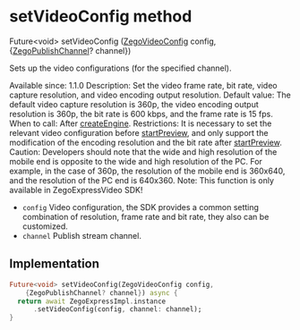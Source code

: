 


# setVideoConfig method








Future&lt;void> setVideoConfig
([ZegoVideoConfig](../../zego_uikit_prebuilt_live_audio_room/ZegoVideoConfig-class.md) config, {[ZegoPublishChannel](../../zego_uikit_prebuilt_live_audio_room/ZegoPublishChannel.md)? channel})





<p>Sets up the video configurations (for the specified channel).</p>
<p>Available since: 1.1.0
Description: Set the video frame rate, bit rate, video capture resolution, and video encoding output resolution.
Default value: The default video capture resolution is 360p, the video encoding output resolution is 360p, the bit rate is 600 kbps, and the frame rate is 15 fps.
When to call: After <a class="deprecated" href="../../zego_uikit_prebuilt_live_audio_room/ZegoExpressEngine/createEngine.md">createEngine</a>.
Restrictions: It is necessary to set the relevant video configuration before <a href="../../zego_uikit_prebuilt_live_audio_room/ZegoExpressEnginePublisher/startPreview.md">startPreview</a>, and only support the modification of the encoding resolution and the bit rate after <a href="../../zego_uikit_prebuilt_live_audio_room/ZegoExpressEnginePublisher/startPreview.md">startPreview</a>.
Caution: Developers should note that the wide and high resolution of the mobile end is opposite to the wide and high resolution of the PC. For example, in the case of 360p, the resolution of the mobile end is 360x640, and the resolution of the PC end is 640x360.
Note: This function is only available in ZegoExpressVideo SDK!</p>
<ul>
<li><code>config</code> Video configuration, the SDK provides a common setting combination of resolution, frame rate and bit rate, they also can be customized.</li>
<li><code>channel</code> Publish stream channel.</li>
</ul>



## Implementation

```dart
Future<void> setVideoConfig(ZegoVideoConfig config,
    {ZegoPublishChannel? channel}) async {
  return await ZegoExpressImpl.instance
      .setVideoConfig(config, channel: channel);
}
```







